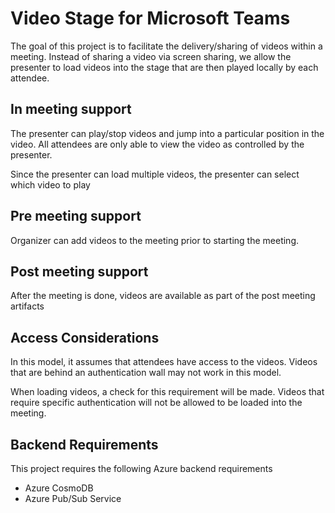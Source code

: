 # Video Stage for Microsoft Teams

The goal of this project is to facilitate the delivery/sharing of videos within a meeting. Instead of sharing a video via screen sharing, we allow the presenter to load videos into the stage that are then played locally by each attendee.

## In meeting support

The presenter can play/stop videos and jump into a particular position in the video. All attendees are only able to view the video as controlled by the presenter.

Since the presenter can load multiple videos, the presenter can select which video to play

## Pre meeting support

Organizer can add videos to the meeting prior to starting the meeting.

## Post meeting support

After the meeting is done, videos are available as part of the post meeting artifacts

## Access Considerations

In this model, it assumes that attendees have access to the videos. Videos that are behind an authentication wall may not work in this model.

When loading videos, a check for this requirement will be made. Videos that require specific authentication will not be allowed to be loaded into the meeting.

## Backend Requirements

This project requires the following Azure backend requirements

- Azure CosmoDB
- Azure Pub/Sub Service